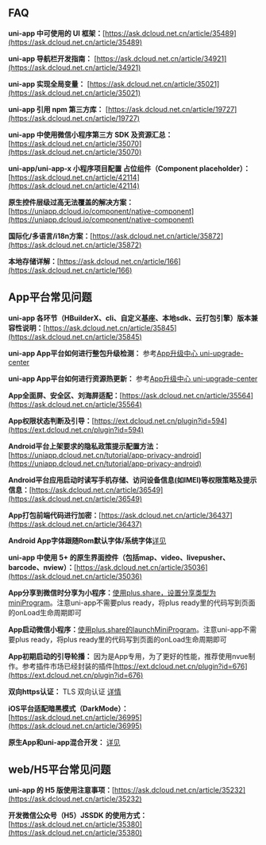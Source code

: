 ## FAQ

**uni-app 中可使用的 UI 框架：**[https://ask.dcloud.net.cn/article/35489](https://ask.dcloud.net.cn/article/35489)

**uni-app 导航栏开发指南：** [https://ask.dcloud.net.cn/article/34921](https://ask.dcloud.net.cn/article/34921)

**uni-app 实现全局变量：** [https://ask.dcloud.net.cn/article/35021](https://ask.dcloud.net.cn/article/35021)

**uni-app 引用 npm 第三方库：** [https://ask.dcloud.net.cn/article/19727](https://ask.dcloud.net.cn/article/19727)

**uni-app 中使用微信小程序第三方 SDK 及资源汇总：**[https://ask.dcloud.net.cn/article/35070](https://ask.dcloud.net.cn/article/35070)

**uni-app/uni-app-x 小程序项目配置 占位组件（Component placeholder）：**[https://ask.dcloud.net.cn/article/42114](https://ask.dcloud.net.cn/article/42114)

**原生控件层级过高无法覆盖的解决方案：**[https://uniapp.dcloud.io/component/native-component](https://uniapp.dcloud.io/component/native-component)

**国际化/多语言/i18n方案：**[https://ask.dcloud.net.cn/article/35872](https://ask.dcloud.net.cn/article/35872)

**本地存储详解：**[https://ask.dcloud.net.cn/article/166](https://ask.dcloud.net.cn/article/166)

## App平台常见问题

**uni-app 各环节（HBuilderX、cli、自定义基座、本地sdk、云打包引擎）版本兼容性说明：**[https://ask.dcloud.net.cn/article/35845](https://ask.dcloud.net.cn/article/35845)

**uni-app App平台如何进行整包升级检测：** 参考[App升级中心 uni-upgrade-center](https://doc.dcloud.net.cn/uniCloud/upgrade-center.html)

**uni-app App平台如何进行资源热更新：** 参考[App升级中心 uni-upgrade-center](https://doc.dcloud.net.cn/uniCloud/upgrade-center.html)

**App全面屏、安全区、刘海屏适配：**[https://ask.dcloud.net.cn/article/35564](https://ask.dcloud.net.cn/article/35564)

**App权限状态判断及引导：**[https://ext.dcloud.net.cn/plugin?id=594](https://ext.dcloud.net.cn/plugin?id=594)

**Android平台上架要求的隐私政策提示配置方法：**[https://uniapp.dcloud.net.cn/tutorial/app-privacy-android](https://uniapp.dcloud.net.cn/tutorial/app-privacy-android)

**Android平台应用启动时读写手机存储、访问设备信息(如IMEI)等权限策略及提示信息：**[https://ask.dcloud.net.cn/article/36549](https://ask.dcloud.net.cn/article/36549)

**App打包前端代码进行加密：**[https://ask.dcloud.net.cn/article/36437](https://ask.dcloud.net.cn/article/36437)

**Android App字体跟随Rom默认字体/系统字体**[详见](https://uniapp.dcloud.net.cn/component/native-component?id=android%e7%b3%bb%e7%bb%9f%e4%b8%bb%e9%a2%98%e5%ad%97%e4%bd%93%e5%af%b9%e5%8e%9f%e7%94%9f%e7%bb%84%e4%bb%b6%e6%b8%b2%e6%9f%93%e7%9a%84%e5%bd%b1%e5%93%8d)

**uni-app 中使用 5+ 的原生界面控件（包括map、video、livepusher、barcode、nview）：**[https://ask.dcloud.net.cn/article/35036](https://ask.dcloud.net.cn/article/35036)

**App分享到微信时分享为小程序：**[使用plus.share，设置分享类型为miniProgram](https://www.html5plus.org/doc/zh_cn/share.html#plus.share.WeixinMiniProgramOptions)。注意uni-app不需要plus ready，将plus ready里的代码写到页面的onLoad生命周期即可

**App启动微信小程序：**[使用plus.share的launchMiniProgram](https://www.html5plus.org/doc/zh_cn/share.html#plus.share.ShareService.launchMiniProgram)。注意uni-app不需要plus ready，将plus ready里的代码写到页面的onLoad生命周期即可

**App初期启动的引导轮播：** 因为是App专用，为了更好的性能，推荐使用nvue制作。参考插件市场已经封装的插件[https://ext.dcloud.net.cn/plugin?id=676](https://ext.dcloud.net.cn/plugin?id=676)

**双向https认证：** TLS 双向认证 [详情](https://ask.dcloud.net.cn/article/38981)

**iOS平台适配暗黑模式（DarkMode）：**[https://ask.dcloud.net.cn/article/36995](https://ask.dcloud.net.cn/article/36995)

**原生App和uni-app混合开发：** [详见](hybrid)

## web/H5平台常见问题

**uni-app 的 H5 版使用注意事项：**[https://ask.dcloud.net.cn/article/35232](https://ask.dcloud.net.cn/article/35232)

**开发微信公众号（H5）JSSDK 的使用方式：**[https://ask.dcloud.net.cn/article/35380](https://ask.dcloud.net.cn/article/35380)

